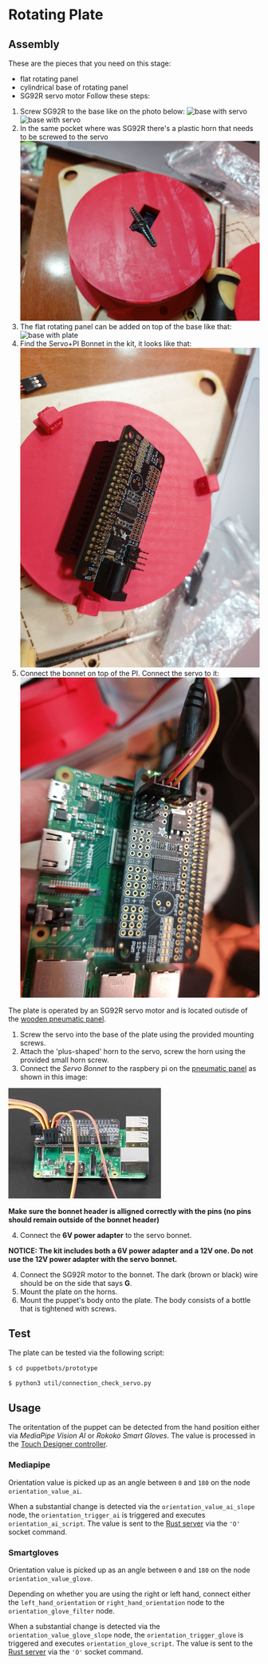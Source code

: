 # Rotating Plate
## Assembly
These are the pieces that you need on this stage:
- flat rotating panel
- cylindrical base of rotating panel
- SG92R servo motor
Follow these steps:
1. Screw SG92R to the base like on the photo below:
![base with servo](rotating_plate-base-with-servo1.jpg)
![base with servo](rotating_plate-base-with-servo2.jpg)
2. In the same pocket where was SG92R there's a plastic horn that needs to be screwed to the servo
![horn connection](rotating_plate-base-with-cross.jpg)
4. The flat rotating panel can be added on top of the base like that:
![base with plate](rotating_plate-with-plate.jpg)
5. Find the Servo+PI Bonnet in the kit, it looks like that:
![servo bonnet](rotating_plate-bonnet.jpg)
6. Connect the bonnet on top of the PI. Connect the servo to it:
![bonnet on pi](rotating_plate-bonnet-on-pi.jpg)

The plate is operated by an SG92R servo motor and is located outisde of the [wooden pneumatic panel](pneumatics-panel.md).
1. Screw the servo into the base of the plate using the provided mounting screws.
2. Attach the 'plus-shaped' horn to the servo, screw the horn using the provided small horn screw.
3. Connect the _Servo Bonnet_ to the raspbery pi on the [pneumatic panel](pneumatics-panel.md) as shown in this image:

![servo bonnet](servo-bonnet.jpg)

**Make sure the bonnet header is alligned correctly with the pins (no pins should remain outside of the bonnet header)**

4. Connect the **6V power adapter** to the servo bonnet.

**NOTICE: The kit includes both a 6V power adapter and a 12V one. Do not use the 12V power adapter with the servo bonnet.**  

4. Connect the SG92R motor to the bonnet. The dark (brown or black) wire should be on the side that says **G**.
5. Mount the plate on the horns.
6. Mount the puppet's body onto the plate. The body consists of a bottle that is tightened with screws.

## Test
The plate can be tested via the following script:

```
$ cd puppetbots/prototype
```
```
$ python3 util/connection_check_servo.py
```


## Usage
The oritentation of the puppet can be detected from the hand position either via _MediaPipe Vision AI_ or _Rokoko Smart Gloves_. The value is processed in the [Touch Designer controller](touch-designer.md).

### Mediapipe 
Orientation value is picked up as an angle between `0` and `180` on the node `orientation_value_ai`.

When a substantial change is detected via the `orientation_value_ai_slope` node, the `orientation_trigger_ai` is triggered and executes `orientation_ai_script`. The value is sent to the [Rust server](rust-server.md) via the `'O'` socket command. 

### Smartgloves 
Orientation value is picked up as an angle between `0` and `180` on the node `orientation_value_glove`.

Depending on whether you are using the right or left hand, connect either the `left_hand_orientation` or `right_hand_orientation` node to the `orientation_glove_filter` node.

When a substantial change is detected via the `orientation_value_glove_slope` node, the `orientation_trigger_glove` is triggered and executes `orientation_glove_script`. The value is sent to the [Rust server](rust-server.md) via the `'O'` socket command. 